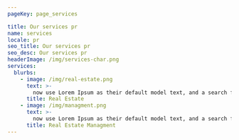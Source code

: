 ```yaml
---
pageKey: page_services

title: Our services pr
name: services
locale: pr
seo_title: Our services pr
seo_desc: Our services pr
headerImage: /img/services-char.png
services:
  blurbs:
    - image: /img/real-estate.png
      text: >-
        now use Lorem Ipsum as their default model text, and a search for 'lorem ipsum' will uncover many web sites still in their infancy. Various versions have evolved over the years, sometimes by accident, sometimes on purpose (injected humour and the like).
      title: Real Estate
    - image: /img/managment.png
      text: >-
        now use Lorem Ipsum as their default model text, and a search for 'lorem ipsum' will uncover many web sites still in their infancy. Various versions have evolved over the years, sometimes by accident, sometimes on purpose (injected humour and the like).
      title: Real Estate Managment
---
```

